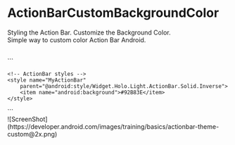 # ActionBarCustomBackgroundColor
Styling the Action Bar. Customize the Background Color.<br/>
Simple way to custom color Action Bar Android.

<br/>
```
<?xml version="1.0" encoding="utf-8"?>
<resources>
    <!-- the theme applied to the application or activity -->
    <style name="CustomActionBarTheme"
        parent="@android:style/Theme.Holo.Light.DarkActionBar">
        <item name="android:actionBarStyle">@style/MyActionBar</item>
    </style>

    <!-- ActionBar styles -->
    <style name="MyActionBar"
        parent="@android:style/Widget.Holo.Light.ActionBar.Solid.Inverse">
        <item name="android:background">#92B83E</item>
    </style>
</resources>
```

<br/>
![ScreenShot](https://developer.android.com/images/training/basics/actionbar-theme-custom@2x.png)
 
